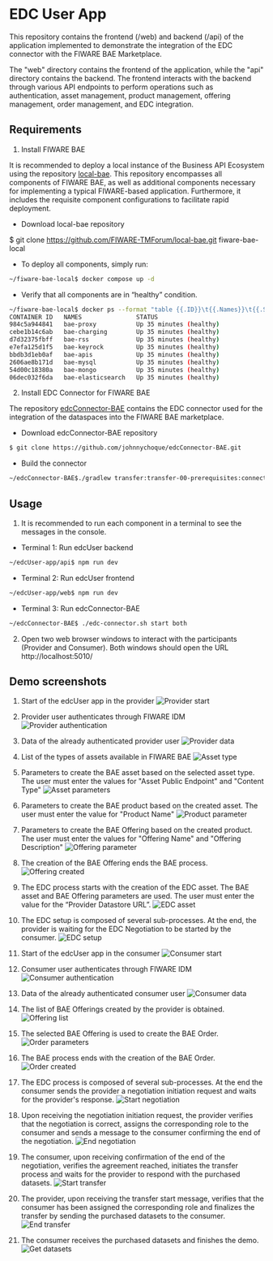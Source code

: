 # EDC User App

This repository contains the frontend (/web) and backend (/api) of the application implemented to demonstrate the integration of the EDC connector with the FIWARE BAE Marketplace.

The "web" directory contains the frontend of the application, while the "api" directory contains the backend. The frontend interacts with the backend through various API endpoints to perform operations such as authentication, asset management, product management, offering management, order management, and EDC integration.

## Requirements

1. Install FIWARE BAE

It is recommended to deploy a local instance of the Business API Ecosystem using the repository [local-bae](https://github.com/FIWARE-TMForum/local-bae). This repository encompasses all components of FIWARE BAE, as well as additional components necessary for implementing a typical FIWARE-based application. Furthermore, it includes the requisite component configurations to facilitate rapid deployment.

- Download local-bae repository

$ git clone https://github.com/FIWARE-TMForum/local-bae.git fiware-bae-local

- To deploy all components, simply run:
```bash
~/fiware-bae-local$ docker compose up -d
```

- Verify that all components are in “healthy” condition.
```bash
~/fiware-bae-local$ docker ps --format "table {{.ID}}\t{{.Names}}\t{{.Status}}"
CONTAINER ID   NAMES               STATUS
984c5a944841   bae-proxy           Up 35 minutes (healthy)
cebe1b14c6ab   bae-charging        Up 35 minutes (healthy)
d7d32375fbff   bae-rss             Up 35 minutes (healthy)
e7efa125d1f5   bae-keyrock         Up 35 minutes (healthy)
bbdb3d1eb0af   bae-apis            Up 35 minutes (healthy)
2606ae8b171d   bae-mysql           Up 35 minutes (healthy)
54d00c18380a   bae-mongo           Up 35 minutes (healthy)
06dec032f6da   bae-elasticsearch   Up 35 minutes (healthy)
```

2. Install EDC Connector for FIWARE BAE

The repository [edcConnector-BAE](https://github.com/johnnychoque/edcConnector-BAE.git) contains the EDC connector used for the integration of the dataspaces into the FIWARE BAE marketplace.

- Download edcConnector-BAE repository
```bash
$ git clone https://github.com/johnnychoque/edcConnector-BAE.git 
```
- Build the connector
```bash
~/edcConnector-BAE$./gradlew transfer:transfer-00-prerequisites:connector:build
```
## Usage

1. It is recommended to run each component in a terminal to see the messages in the console.

- Terminal 1: Run edcUser backend 
```bash
~/edcUser-app/api$ npm run dev
```
- Terminal 2: Run edcUser frontend
```bash
~/edcUser-app/web$ npm run dev
```
- Terminal 3: Run edcConnector-BAE
```bash
~/edcConnector-BAE$ ./edc-connector.sh start both
```
2. Open two web browser windows to interact with the participants (Provider and Consumer). Both windows should open the URL http://localhost:5010/

## Demo screenshots

1. Start of the edcUser app in the provider
![Provider start](./screenshots/01.png)

2. Provider user authenticates through FIWARE IDM
![Provider authentication](./screenshots/02.png)

3. Data of the already authenticated provider user
![Provider data](./screenshots/03.png)

4. List of the types of assets available in FIWARE BAE
![Asset type](./screenshots/04.png)

5. Parameters to create the BAE asset based on the selected asset type. The user must enter the values for "Asset Public Endpoint" and "Content Type"
![Asset parameters](./screenshots/05.png)

6. Parameters to create the BAE product based on the created asset. The user must enter the value for "Product Name"
![Product parameter](./screenshots/06.png)

7. Parameters to create the BAE Offering based on the created product. The user must enter the values for "Offering Name" and "Offering Description"
![Offering parameter](./screenshots/07.png)

8. The creation of the BAE Offering ends the BAE process.
![Offering created](./screenshots/08.png)

9. The EDC process starts with the creation of the EDC asset. The BAE asset and BAE Offering parameters are used. The user must enter the value for the “Provider Datastore URL”.
![EDC asset](./screenshots/09.png)

10. The EDC setup is composed of several sub-processes. At the end, the provider is waiting for the EDC Negotiation to be started by the consumer.
![EDC setup](./screenshots/10.png)

11. Start of the edcUser app in the consumer
![Consumer start](./screenshots/11.png)

12. Consumer user authenticates through FIWARE IDM
![Consumer authentication](./screenshots/12.png)

13. Data of the already authenticated consumer user
![Consumer data](./screenshots/13.png)

14. The list of BAE Offerings created by the provider is obtained.
![Offering list](./screenshots/14.png)

15. The selected BAE Offering is used to create the BAE Order.
![Order parameters](./screenshots/15.png)

16. The BAE process ends with the creation of the BAE Order.
![Order created](./screenshots/16.png)

17. The EDC process is composed of several sub-processes. At the end the consumer sends the provider a negotiation initiation request and waits for the provider's response.
![Start negotiation](./screenshots/17.png)

18. Upon receiving the negotiation initiation request, the provider verifies that the negotiation is correct, assigns the corresponding role to the consumer and sends a message to the consumer confirming the end of the negotiation.
![End negotiation](./screenshots/18.png)

19. The consumer, upon receiving confirmation of the end of the negotiation, verifies the agreement reached, initiates the transfer process and waits for the provider to respond with the purchased datasets.
![Start transfer](./screenshots/19.png)

20. The provider, upon receiving the transfer start message, verifies that the consumer has been assigned the corresponding role and finalizes the transfer by sending the purchased datasets to the consumer.
![End transfer](./screenshots/20.png)

21. The consumer receives the purchased datasets and finishes the demo.
![Get datasets](./screenshots/21.png)